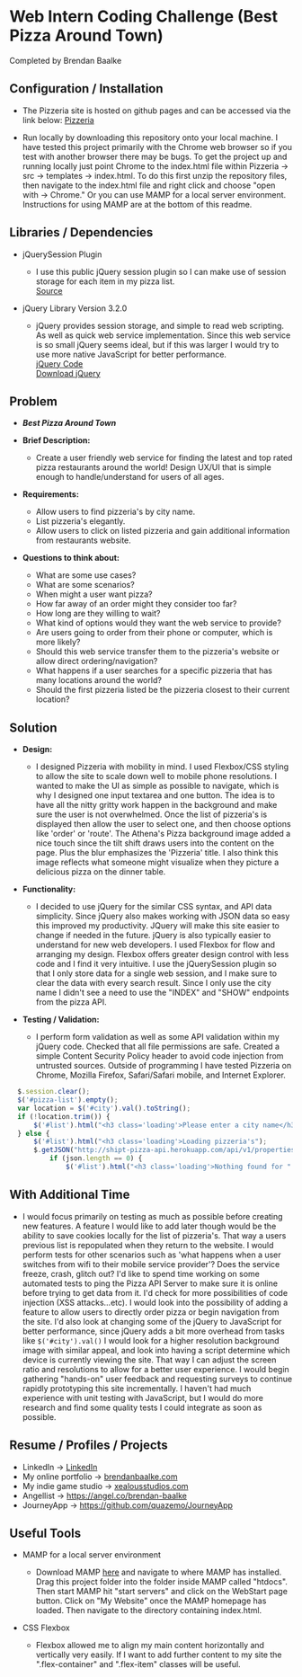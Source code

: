 Web Intern Coding Challenge (Best Pizza Around Town)
=======================
Completed by Brendan Baalke


Configuration / Installation
----------------------------
* The Pizzeria site is hosted on github pages and can be accessed via the link below:
  [Pizzeria](http://quazemo.github.io/web-intern-coding-challenge/Pizzeria/src/templates/)

* Run locally by downloading this repository onto your local machine. I have tested this project primarily with the Chrome web browser so if you test with another browser there may be bugs. To get the project up and running locally just point Chrome to the index.html file within Pizzeria -> src -> templates -> index.html. To do this first unzip the repository files, then navigate to the index.html file and right click and choose "open with -> Chrome." Or you can use MAMP for a local server environment. Instructions for using MAMP are at the bottom of this readme.


Libraries / Dependencies
----------------------------
* jQuerySession Plugin
	- I use this public jQuery session plugin so I can make use of session storage for each item in my pizza list.<br />
  [Source](https://github.com/AlexChittock/JQuery-Session-Plugin)

* jQuery Library Version 3.2.0
	- jQuery provides session storage, and simple to read web scripting. As well as quick web service implementation. Since this web service is so small jQuery seems ideal, but if this was larger I would try to use more native JavaScript for better performance.<br />
  [jQuery Code](https://ajax.googleapis.com/ajax/libs/jquery/3.2.0/jquery.min.js)<br />
  [Download jQuery](https://jquery.com/download/)


Problem
-------
* ***Best Pizza Around Town***
- **Brief Description:**
	- Create a user friendly web service for finding the latest and top rated pizza restaurants around the world!
	Design UX/UI that is simple enough to handle/understand for users of all ages.

- **Requirements:**
	- Allow users to find pizzeria's by city name.
	- List pizzeria's elegantly.
	- Allow users to click on listed pizzeria and gain additional information from restaurants website.

- **Questions to think about:**
	- What are some use cases?
	- What are some scenarios?
	- When might a user want pizza?
	- How far away of an order might they consider too far?
	- How long are they willing to wait?
	- What kind of options would they want the web service to provide?
	- Are users going to order from their phone or computer, which is more likely?
	- Should this web service transfer them to the pizzeria's website or allow direct ordering/navigation?
	- What happens if a user searches for a specific pizzeria that has many locations around the world?
	- Should the first pizzeria listed be the pizzeria closest to their current location?


Solution
--------
  - **Design:**
	- I designed Pizzeria with mobility in mind. I used Flexbox/CSS styling to allow the site to scale down well to mobile phone resolutions. I wanted to make the UI as simple as possible to navigate, which is why I designed one input textarea and one button. The idea is to have all the nitty gritty work happen in the background and make sure the user is not overwhelmed. Once the list of pizzeria's is displayed then allow the user to select one, and then choose options like 'order' or 'route'. The Athena's Pizza background image added a nice touch since the tilt shift draws users into the content on the page. Plus the blur emphasizes the 'Pizzeria' title. I also think this image reflects what someone might visualize when they picture a delicious pizza on the dinner table.

  - **Functionality:**
	- I decided to use jQuery for the similar CSS syntax, and API data simplicity. Since jQuery also makes working with JSON data so easy this improved my productivity. JQuery will make this site easier to change if needed in the future. jQuery is also typically easier to understand for new web developers. I used Flexbox for flow and arranging my design. Flexbox offers greater design control with less code and I find it very intuitive. I use the jQuerySession plugin so that I only store data for a single web session, and I make sure to clear the data with every search result. Since I only use the city name I didn't see a need to use the "INDEX" and "SHOW" endpoints from the pizza API.

  - **Testing / Validation:**
	- I perform form validation as well as some API validation within my jQuery code. Checked that all file permissions are safe. Created a simple Content Security Policy header to avoid code injection from untrusted sources. Outside of programming I have tested Pizzeria on Chrome, Mozilla Firefox, Safari/Safari mobile, and Internet Explorer. <br />
  ```javascript
	$.session.clear();
	$('#pizza-list').empty();
	var location = $('#city').val().toString();
	if (!location.trim()) {
		$('#list').html("<h3 class='loading'>Please enter a city name</h3>");
	} else {
		$('#list').html("<h3 class='loading'>Loading pizzeria's");
		$.getJSON("http://shipt-pizza-api.herokuapp.com/api/v1/properties/search?city=" + location, function(json) {
			if (json.length == 0) {
				$('#list').html("<h3 class='loading'>Nothing found for " + location + "</h3>");
  ```


With Additional Time
--------------------
* I would focus primarily on testing as much as possible before creating new features. A feature I would like to add later though would be the ability to save cookies locally for the list of pizzeria's. That way a users previous list is repopulated when they return to the website. I would perform tests for other scenarios such as 'what happens when a user switches from wifi to their mobile service provider'? Does the service freeze, crash, glitch out? I'd like to spend time working on some automated tests to ping the Pizza API Server to make sure it is online before trying to get data from it. I'd check for more possibilities of code injection (XSS attacks...etc). I would look into the possibility of adding a feature to allow users to directly order pizza or begin navigation from the site. I'd also look at changing some of the jQuery to JavaScript for better performance, since jQuery adds a bit more overhead from tasks like ```$('#city').val()``` I would look for a higher resolution background image with similar appeal, and look into having a script determine which device is currently viewing the site. That way I can adjust the screen ratio and resolutions to allow for a better user experience. I would begin gathering "hands-on" user feedback and requesting surveys to continue rapidly prototyping this site incrementally. I haven't had much experience with unit testing with JavaScript, but I would do more research and find some quality tests I could integrate as soon as possible.


Resume / Profiles / Projects
------------------------
* LinkedIn -> [LinkedIn](https://www.linkedin.com/in/brendan-baalke-192444114)
* My online portfolio -> [brendanbaalke.com](www.brendanbaalke.com)
* My indie game studio -> [xealousstudios.com](www.xealousstudios.com)
* Angellist -> https://angel.co/brendan-baalke
* JourneyApp -> https://github.com/quazemo/JourneyApp


Useful Tools
------------
* MAMP for a local server environment
  - Download MAMP [here](https://www.mamp.info/en/downloads/) and navigate to where MAMP has installed. Drag this project folder into the folder inside MAMP called "htdocs". Then start MAMP hit "start servers" and click on the WebStart page button. Click on "My Website" once the MAMP homepage has loaded. Then navigate to the directory containing index.html.

* CSS Flexbox
	- Flexbox allowed me to align my main content horizontally and vertically very easily. If I want to add further content to my site the ".flex-container" and ".flex-item" classes will be useful.
